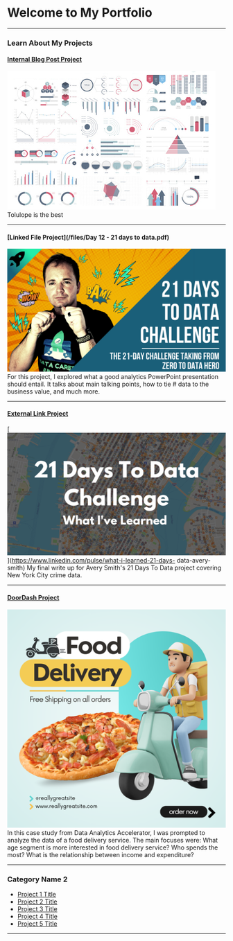 # Welcome to My Portfolio

---

### Learn About My Projects

 #### [Internal Blog Post Project](/bank)
 <img src="images/dummy_thumbnail.jpg?raw=true"/>
 Tolulope is the best

---
#### [Linked File Project](/files/Day 12 - 21 days to data.pdf)
 <img src="images/21 Days To Data Challenge.png?raw=true"/>
 For this project, I explored what a good analytics PowerPoint presentation should entail. It talks about main talking points, how to tie #  data to the business value, and much more. 

---
 #### [External Link Project](https://www.linkedin.com/pulse/what-i-learned-21-days-data-avery-smith)
 [<img src="images/21 Days To Data Challenge What I've Learned Cover.png?raw=true"/>](https://www.linkedin.com/pulse/what-i-learned-21-days- data-avery-smith)
 My final write up for Avery Smith's 21 Days To Data project covering New York City crime data.  


---
#### [DoorDash Project](https://www.linkedin.com/pulse/ifood-numbers-analysis-year-hala-abueideh-nfr3c/?trackingId=CnpJ2wQ1SP6ZBMoiZtf6vw%3D%3D )
[<img src="images/Blue and Yellow 3D Modern Food Delivery Instagram Post.png"/>](https://www.linkedin.com/pulse/ifood-numbers-analysis-year-hala-abueideh-nfr3c%3FtrackingId=zVnFo08UTLOkznOTxFaLpQ%253D%253D/?trackingId=zVnFo08UTLOkznOTxFaLpQ%3D%3D)
In this case study from Data Analytics Accelerator, I was prompted to analyze the data of a food delivery service. The main focuses were:
What age segment is more interested in food delivery service?
Who spends the most?
What is the relationship between income and expenditure? 

---

### Category Name 2

- [Project 1 Title](http://example.com/)
- [Project 2 Title](http://example.com/)
- [Project 3 Title](http://example.com/)
- [Project 4 Title](http://example.com/)
- [Project 5 Title](http://example.com/)

---




